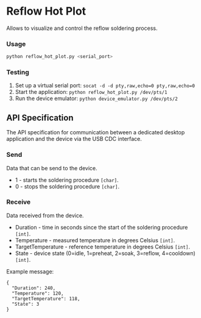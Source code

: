# Reflow Hot Plot

Allows to visualize and control the reflow soldering process.

### Usage

```bash
python reflow_hot_plot.py <serial_port>
```

### Testing

1. Set up a virtual serial port: `socat -d -d pty,raw,echo=0 pty,raw,echo=0`
1. Start the application: `python reflow_hot_plot.py /dev/pts/1`
1. Run the device emulator: `python device_emulator.py /dev/pts/2`

## API Specification

The API specification for communication between a dedicated desktop application and the device via the USB CDC interface.

### Send

Data that can be send to the device.

- 1 - starts the soldering procedure `[char]`.
- 0 - stops the soldering procedure `[char]`.

### Receive

Data received from the device.

- Duration - time in seconds since the start of the soldering procedure `[int]`.
- Temperature - measured temperature in degrees Celsius `[int]`.
- TargetTemperature - reference temperature in degrees Celsius `[int]`.
- State - device state (0=idle, 1=preheat, 2=soak, 3=reflow, 4=cooldown) `[int]`.

Example message:

```
{
  "Duration": 240,
  "Temperature": 120,
  "TargetTemperature": 118,
  "State": 3
}
```

